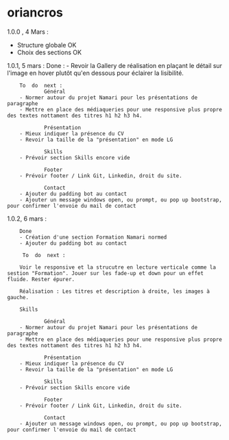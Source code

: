 # oriancros


1.0.0 , 4 Mars : 

- Structure  globale OK
- Choix des sections OK

1.0.1, 5 mars :
        Done :
        - Revoir la Gallery de réalisation en plaçant le détail sur l'image en hover plutôt qu'en dessous pour éclairer la lisibilité.

        To  do  next :
                Général
        - Normer autour du projet Namari pour les présentations de paragraphe
        - Mettre en place des médiaqueries pour une responsive plus propre des textes nottament des titres h1 h2 h3 h4.

                Présentation
        - Mieux indiquer la présence du CV
        - Revoir la taille de la "présentation" en mode LG 
                
                Skills
        - Prévoir section Skills encore vide
                
                Footer
        - Prévoir footer / Link Git, Linkedin, droit du site.
                
                Contact
        - Ajouter du padding bot au contact
        - Ajouter un message windows open, ou prompt, ou pop up bootstrap, pour confirmer l'envoie du mail de contact
        
1.0.2, 6 mars :
        
        Done
        - Création d'une section Formation Namari normed
        - Ajouter du padding bot au contact

         To  do  next :

        Voir le responsive et la strucutre en lecture verticale comme la sestion "Formation". Jouer sur les fade-up et down pour un effet fluide. Rester épurer.

        Réalisation : Les titres et description à droite, les images à gauche.

        Skills

                Général
        - Normer autour du projet Namari pour les présentations de paragraphe
        - Mettre en place des médiaqueries pour une responsive plus propre des textes nottament des titres h1 h2 h3 h4.

                Présentation
        - Mieux indiquer la présence du CV
        - Revoir la taille de la "présentation" en mode LG 
                
                Skills
        - Prévoir section Skills encore vide
                
                Footer
        - Prévoir footer / Link Git, Linkedin, droit du site.
                
                Contact
        - Ajouter un message windows open, ou prompt, ou pop up bootstrap, pour confirmer l'envoie du mail de contact
